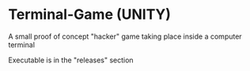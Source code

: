 # Terminal-Game (UNITY)
A small proof of concept "hacker" game taking place inside a computer terminal

Executable is in the "releases" section
